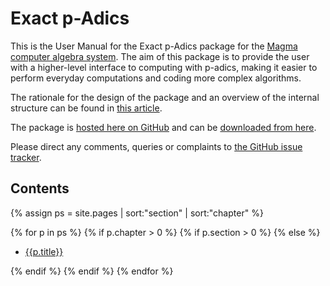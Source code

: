 ---
---

# Exact p-Adics

This is the User Manual for the Exact p-Adics package for the [Magma computer algebra system](http://magma.maths.usyd.edu.au/magma). The aim of this package is to provide the user with a higher-level interface to computing with p-adics, making it easier to perform everyday computations and coding more complex algorithms.

The rationale for the design of the package and an overview of the internal structure can be found in [this article](http://arxiv.org/my-article).

The package is [hosted here on GitHub](https://github.com/cjdoris/ExactpAdics) and can be [downloaded from here](https://github.com/cjdoris/ExactpAdics/releases).

Please direct any comments, queries or complaints to [the GitHub issue tracker](https://github.com/cjdoris/ExactpAdics/issues).

## Contents

{% assign ps = site.pages | sort:"section" | sort:"chapter" %}

{% for p in ps %}
{% if p.chapter > 0 %}
{% if p.section > 0 %}
{% else %}

* [{{p.title}}]({{site.baseurl}}{{p.url}})

{% endif %}
{% endif %}
{% endfor %}